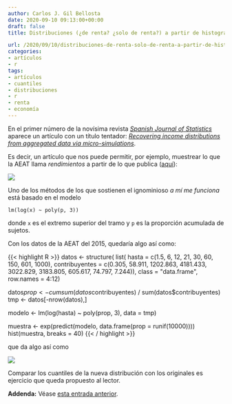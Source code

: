 ```yaml
---
author: Carlos J. Gil Bellosta
date: 2020-09-10 09:13:00+00:00
draft: false
title: Distribuciones (¿de renta? ¿solo de renta?) a partir de histogramas

url: /2020/09/10/distribuciones-de-renta-solo-de-renta-a-partir-de-histogramas/
categories:
- artículos
- r
tags:
- artículos
- cuantiles
- distribuciones
- r
- renta
- economía
---
```


En el primer número de la novísima revista _[Spanish Journal of Statistics](https://www.ine.es/ss/Satellite?L=es_ES&c=Page&cid=1259952184169&p=1259952184169&pagename=RevEstadistica%2FSJSLayout)_ aparece un artículo con un título tentador: _[Recovering income distributions from aggregated data via micro-simulations](https://www.ine.es/art/sjs/sjs_2019_01_03.pdf)_.

Es decir, un artículo que nos puede permitir, por ejemplo, muestrear lo que la AEAT llama _rendimientos_ a partir de lo que publica ([aquí](https://www.agenciatributaria.es/AEAT/Contenidos_Comunes/La_Agencia_Tributaria/Estadisticas/Publicaciones/sites/irpf/2015/jrubik1afd6604dcf480f6a17a64bbd6945c9c007a460e.html)):

![](/wp-uploads/2020/09/Screenshot-from-2020-09-09-13-50-00.png#center)

Uno de los métodos de los que sostienen el ignominioso _a mí me funciona_ está basado en el modelo

`lm(log(x) ~ poly(p, 3))`

donde `x` es el extremo superior del tramo y `p` es la proporción acumulada de sujetos.

Con los datos de la AEAT del 2015, quedaría algo así como:

{{< highlight R >}}
datos <- structure(
    list(
        hasta = c(1.5, 6, 12, 21, 30, 60, 150, 601, 1000),
        contribuyentes = c(0.305, 58.911, 1202.863, 4181.433, 3022.829,
                        3183.805, 605.617, 74.797, 7.244)),
    class = "data.frame",
    row.names = 4:12)

datos$prop <- cumsum(datos$contribuyentes) / sum(datos$contribuyentes)
tmp <- datos[-nrow(datos),]

modelo <- lm(log(hasta) ~ poly(prop, 3), data = tmp)

muestra <- exp(predict(modelo, data.frame(prop = runif(10000))))
hist(muestra, breaks = 40)
{{< / highlight >}}

que da algo así como

![](/wp-uploads/2020/09/distribucion_renta.png#center)

Comparar los cuantiles de la nueva distribución con los originales es ejercicio que queda propuesto al lector.

**Addenda:** Véase [esta entrada anterior](http://www.datanalytics.com/2020/06/05/de-histograma-a-distribuciones-usando-la-de-burr/).

